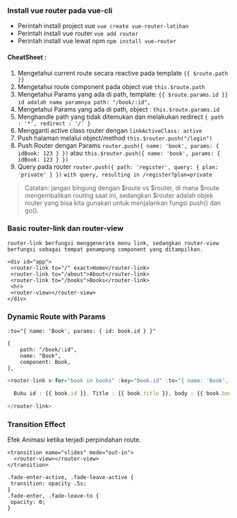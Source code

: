 ### Install vue router pada vue-cli

- Perintah install project vue `vue create vue-router-latihan`
- Perintah install vue router `vue add router`
- Perintah install vue lewat npm `npm install vue-router`

#### CheatSheet :
1. Mengetahui current route secara reactive pada template `{{ $route.path }}`
2. Mengetahui route component pada object vue `this.$route.path`
3. Mengetahui Params yang ada di path, template: `{{ $route.params.id }}` `id adalah nama paramnya path: "/book/:id",`
4. Mengetahui Params yang ada di path, object : `this.$route.params.id`
5. Menghandle path yang tidak ditemukan dan melakukan redirect `{ path : '*', redirect : '/' }`
6. Mengganti active class router dengan `linkActiveClass: active`
7. Push halaman melalui object/method `this.$router.push("/login")`
8. Push Router dengan Params `router.push({ name: 'book', params: { idBook: 123 } })` atau `this.$router.push({ name: 'book', params: { idBook: 123 } })`
9. Query pada router `router.push({ path: 'register', query: { plan: 'private' } })`  `with query, resulting in /register?plan=private`

> Catatan: jangan bingung dengan $route vs $router, di mana $route mengembalikan routing saat ini, sedangkan $router adalah objek router yang bisa kita gunakan untuk menjalankan fungsi push() dan go().

### Basic router-link dan router-view
`router-link berfungsi menggenerate menu link, sedangkan router-view berfungsi
sebagai tempat penampung component yang ditampilkan.`
```
<div id="app">
 <router-link to="/" exact>Home</router-link>
 <router-link to="/about">About</router-link>
 <router-link to="/books">Books</router-link>
 <hr>
 <router-view></router-view>
</div>
```


### Dynamic Route with Params
```
:to="{ name: 'Book', params: { id: book.id } }"
```
```
{
    path: "/book/:id",
    name: "Book",
    component: Book,
},
```

```js
<router-link v-for="book in books" :key="book.id" :to="{ name: 'Book', params: { id: book.id } }">

  Buku id : {{ book.id }}, Title : {{ book.title }}, body : {{ book.body }}

</router-link>
```

### Transition Effect
Efek Animasi ketika terjadi perpindahan route.
```
<transition name="slides" mode="out-in">
  <router-view></router-view>
</transition>
```
```
.fade-enter-active, .fade-leave-active {
 transition: opacity .5s;
}
.fade-enter, .fade-leave-to {
 opacity: 0;
}
```


